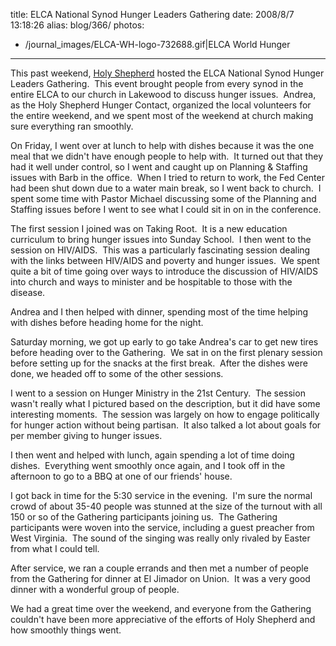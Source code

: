 title: ELCA National Synod Hunger Leaders Gathering
date: 2008/8/7 13:18:26
alias: blog/366/
photos:
- /journal_images/ELCA-WH-logo-732688.gif|ELCA World Hunger
---
This past weekend, [Holy Shepherd](http://www.holyshepherd.com) hosted the ELCA National Synod Hunger Leaders Gathering.  This event brought people from every synod in the entire ELCA to our church in Lakewood to discuss hunger issues.  Andrea, as the Holy Shepherd Hunger Contact, organized the local volunteers for the entire weekend, and we spent most of the weekend at church making sure everything ran smoothly.

On Friday, I went over at lunch to help with dishes because it was the one meal that we didn't have enough people to help with.  It turned out that they had it well under control, so I went and caught up on Planning & Staffing issues with Barb in the office.  When I tried to return to work, the Fed Center had been shut down due to a water main break, so I went back to church.  I spent some time with Pastor Michael discussing some of the Planning and Staffing issues before I went to see what I could sit in on in the conference.

The first session I joined was on Taking Root.  It is a new education curriculum to bring hunger issues into Sunday School.  I then went to the session on HIV/AIDS.  This was a particularly fascinating session dealing with the links between HIV/AIDS and poverty and hunger issues.  We spent quite a bit of time going over ways to introduce the discussion of HIV/AIDS into church and ways to minister and be hospitable to those with the disease.

Andrea and I then helped with dinner, spending most of the time helping with dishes before heading home for the night.

Saturday morning, we got up early to go take Andrea's car to get new tires before heading over to the Gathering.  We sat in on the first plenary session before setting up for the snacks at the first break.  After the dishes were done, we headed off to some of the other sessions.

I went to a session on Hunger Ministry in the 21st Century.  The session wasn't really what I pictured based on the description, but it did have some interesting moments.  The session was largely on how to engage politically for hunger action without being partisan.  It also talked a lot about goals for per member giving to hunger issues.

I then went and helped with lunch, again spending a lot of time doing dishes.  Everything went smoothly once again, and I took off in the afternoon to go to a BBQ at one of our friends' house.

I got back in time for the 5:30 service in the evening.  I'm sure the normal crowd of about 35-40 people was stunned at the size of the turnout with all 150 or so of the Gathering participants joining us.  The Gathering participants were woven into the service, including a guest preacher from West Virginia.  The sound of the singing was really only rivaled by Easter from what I could tell.

After service, we ran a couple errands and then met a number of people from the Gathering for dinner at El Jimador on Union.  It was a very good dinner with a wonderful group of people.

We had a great time over the weekend, and everyone from the Gathering couldn't have been more appreciative of the efforts of Holy Shepherd and how smoothly things went. 